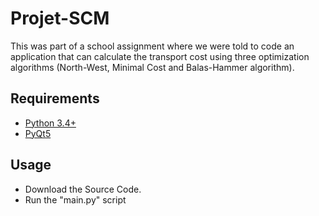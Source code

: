 # Projet-SCM
This was part of a school assignment where we were told to code an application that can calculate the transport cost using three optimization algorithms (North-West, Minimal Cost and Balas-Hammer algorithm).

## Requirements
  * [Python 3.4+](https://www.python.org/downloads/)
  * [PyQt5](https://pypi.org/project/PyQt5/)

## Usage
* Download the Source Code.
* Run the "main.py" script
